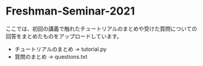 # Freshman-Seminar-2021


ここでは、初回の講義で触れたチュートリアルのまとめや受けた質問についての回答をまとめたものをアップロードしています。

- チュートリアルのまとめ -> tutorial.py
- 質問のまとめ -> questions.txt